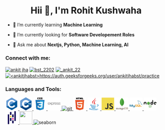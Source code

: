 <!-- [![MasterHead](https://github.com/Ankitjha2202/Ankitjha2202/blob/main/github-header-image.png)]() -->
<h1 align="center">Hii 👋, I'm Rohit Kushwaha</h1>
<!-- <img align="right" alt="Coding" width="250" src="https://media.tenor.com/whgQwNlVvNkAAAAi/xero-code.gif"> -->
<!-- <p align="left"> <img src="https://komarev.com/ghpvc/?username=ankitjha2202&label=Profile%20views&color=0e75b6&style=flat" alt="ankitjha2202" /> </p> -->

- 🌱 I’m currently learning **Machine Learning**

- 👯 I’m currently looking for **Software Developement Roles**

- 💬 Ask me about **Nextjs, Python, Machine Learning, AI**

<h3 align="left">Connect with me:</h3>
<p align="left">
<a href="linkedin.com/in/rohit-kushwaha-7301b921a/" target="blank"><img align="center" src="https://raw.githubusercontent.com/rahuldkjain/github-profile-readme-generator/master/src/images/icons/Social/linked-in-alt.svg" alt="ankit jha" height="30" width="40" /></a>
<a href="https://www.codechef.com/users/bst_2202" target="blank"><img align="center" src="https://cdn.jsdelivr.net/npm/simple-icons@3.1.0/icons/codechef.svg" alt="bst_2202" height="30" width="40" /></a>
<a href="https://leetcode.com/u/ROHIT_KUSHWAHA1/" target="blank"><img align="center" src="https://raw.githubusercontent.com/rahuldkjain/github-profile-readme-generator/master/src/images/icons/Social/leet-code.svg" alt="_ankit_22" height="30" width="40" /></a>
<a href="https://www.geeksforgeeks.org/user/rohitkushwabjeu/?ref=header_profile" target="blank"><img align="center" src="https://raw.githubusercontent.com/rahuldkjain/github-profile-readme-generator/master/src/images/icons/Social/geeks-for-geeks.svg" alt="<ankitjhabst>https://auth.geeksforgeeks.org/user/ankitjhabst/practice" height="30" width="40" /></a>

</p>

<h3 align="left">Languages and Tools:</h3>
<p align="left"> <a href="https://www.cprogramming.com/" target="_blank" rel="noreferrer"> <img src="https://raw.githubusercontent.com/devicons/devicon/master/icons/c/c-original.svg" alt="c" width="40" height="40"/> </a> <a href="https://www.w3schools.com/cpp/" target="_blank" rel="noreferrer"> <img src="https://raw.githubusercontent.com/devicons/devicon/master/icons/cplusplus/cplusplus-original.svg" alt="cplusplus" width="40" height="40"/> </a> <a href="https://www.w3schools.com/css/" target="_blank" rel="noreferrer"> <img src="https://raw.githubusercontent.com/devicons/devicon/master/icons/css3/css3-original-wordmark.svg" alt="css3" width="40" height="40"/> </a> <a href="https://expressjs.com" target="_blank" rel="noreferrer"> <img src="https://raw.githubusercontent.com/devicons/devicon/master/icons/express/express-original-wordmark.svg" alt="express" width="40" height="40"/>  <a href="https://git-scm.com/" target="_blank" rel="noreferrer"> <img src="https://www.vectorlogo.zone/logos/git-scm/git-scm-icon.svg" alt="git" width="40" height="40"/> </a> <a href="https://www.w3.org/html/" target="_blank" rel="noreferrer"> <img src="https://raw.githubusercontent.com/devicons/devicon/master/icons/html5/html5-original-wordmark.svg" alt="html5" width="40" height="40"/> </a> <a href="https://www.java.com" target="_blank" rel="noreferrer"> <img src="https://raw.githubusercontent.com/devicons/devicon/master/icons/java/java-original.svg" alt="java" width="40" height="40"/> </a> <a href="https://developer.mozilla.org/en-US/docs/Web/JavaScript" target="_blank" rel="noreferrer"> <img src="https://raw.githubusercontent.com/devicons/devicon/master/icons/javascript/javascript-original.svg" alt="javascript" width="40" height="40"/> </a>  <a href="https://www.mongodb.com/" target="_blank" rel="noreferrer"> <img src="https://raw.githubusercontent.com/devicons/devicon/master/icons/mongodb/mongodb-original-wordmark.svg" alt="mongodb" width="40" height="40"/> </a> <a href="https://www.mysql.com/" target="_blank" rel="noreferrer"> <img src="https://raw.githubusercontent.com/devicons/devicon/master/icons/mysql/mysql-original-wordmark.svg" alt="mysql" width="40" height="40"/> </a> </a> <a href="https://nodejs.org" target="_blank" rel="noreferrer"> <img src="https://raw.githubusercontent.com/devicons/devicon/master/icons/nodejs/nodejs-original-wordmark.svg" alt="nodejs" width="40" height="40"/> </a> <a href="https://pandas.pydata.org/" target="_blank" rel="noreferrer"> <img src="https://raw.githubusercontent.com/devicons/devicon/2ae2a900d2f041da66e950e4d48052658d850630/icons/pandas/pandas-original.svg" alt="pandas" width="40" height="40"/> </a> <a href="https://reactjs.org/" target="_blank" rel="noreferrer"><img src="https://upload.wikimedia.org/wikipedia/commons/a/a7/React-icon.svg" width="40" height="40"> </a> <img src="https://seaborn.pydata.org/_images/logo-mark-lightbg.svg" alt="seaborn" width="40" height="40"/> </a>
<!-- <p><img align="center" src="https://github-readme-streak-stats.herokuapp.com/?user=ankitjha2202&" alt="ankitjha2202" /></p> -->

